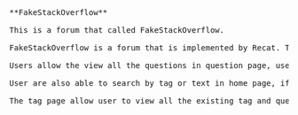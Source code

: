 <pre>**FakeStackOverflow**

This is a forum that called FakeStackOverflow.

FakeStackOverflow is a forum that is implemented by Recat. The forum allowed users to view the current questions post by other users,  post a new questions, post new answers, or searching by texts or tags. Users allowed to give tag while they posting questions, they can either use existing tag or create new tags. User also allow assigns hyperlink to their text by using the format [text](hyperlink(must start https:// or http://)) 

Users allow the view all the questions in question page, user can click on the title to view the detail and the answers of each questions, or change the order by clicking the button on question page(newest will show the questions in the order from newest to oldest, active will show the question from lastest answer to newest)

User are also able to search by tag or text in home page, if user want to search tags must enter [tag] in order to search by tag

The tag page allow user to view all the existing tag and questions that belong to each tag, each question at least have one tag and maximum 5 tags.
